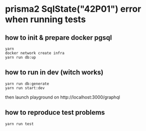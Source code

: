 # prisma2 SqlState("42P01") error when running tests

## how to init & prepare docker pgsql

```shell
yarn
docker network create infra
yarn run db:up
```


## how to run in dev (witch works)

```shell
yarn run db:generate
yarn run start:dev
```
then launch playground on http://localhost:3000/graphql


## how to reproduce test problems

```shell
yarn run test
```
